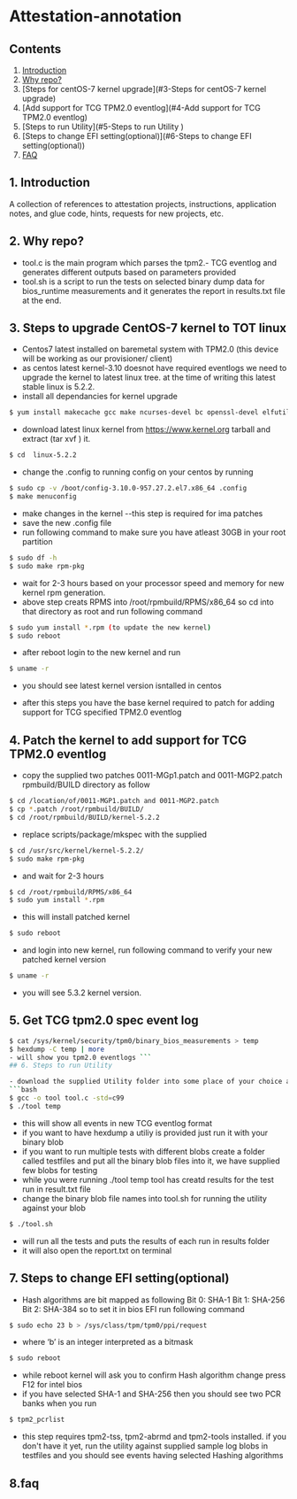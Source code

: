 # Attestation-annotation

## Contents
1. [Introduction](#1-introduction)
2. [Why repo?](#2-why-repo)
3. [Steps for centOS-7  kernel upgrade](#3-Steps for centOS-7 kernel upgrade)
4. [Add support for TCG TPM2.0 eventlog](#4-Add support for TCG TPM2.0 eventlog)
5. [Steps to run Utility](#5-Steps to run Utility )
6. [Steps to change EFI setting(optional)](#6-Steps to change EFI setting(optional))
7. [FAQ](#7-faq)


## 1. Introduction
  A collection of references to attestation projects, instructions, application notes, and glue code, hints, requests for new projects, etc.
## 2. Why repo?
- tool.c is the main program which parses the tpm2.- TCG eventlog and generates different outputs based on parameters provided
- tool.sh is a script to run the tests on selected binary dump data for bios_runtime measurements and it generates the report in results.txt file at the end. 

## 3. Steps to upgrade CentOS-7 kernel to TOT linux
- Centos7 latest installed on baremetal system with TPM2.0 (this device will be working as our provisioner/ client) 
- as centos latest kernel-3.10 doesnot have required eventlogs we need to upgrade the kernel to latest linux tree. at the time of writing this latest stable linux is 5.2.2. 
- install all dependancies for kernel upgrade
```bash
$ yum install makecache gcc make ncurses-devel bc openssl-devel elfutils-libelf-devel rpm-build 
```
- download latest linux kernel from https://www.kernel.org tarball and extract (tar xvf ) it. 
```bash 
$ cd  linux-5.2.2
```
- change the .config to running config on your centos by running  
```bash 
$ sudo cp -v /boot/config-3.10.0-957.27.2.el7.x86_64 .config
$ make menuconfig 
```
- make changes in the kernel --this step is required for ima patches
- save the new .config file 
- run following command to make sure you have atleast 30GB in your root partition
```bash
$ sudo df -h 
$ sudo make rpm-pkg
```
- wait for 2-3 hours based on your processor speed and memory for new kernel rpm generation.
- above step creats RPMS into /root/rpmbuild/RPMS/x86_64 so cd into that directory as root and run following command 
```bash
$ sudo yum install *.rpm (to update the new kernel) 
$ sudo reboot
```
- after reboot login to the new kernel and run  
```bash 
$ uname -r 
``` 
- you should see latest kernel version isntalled in centos 

- after this steps you have the base kernel required to patch for adding support for TCG specified TPM2.0 eventlog

## 4. Patch the kernel to add support for TCG TPM2.0 eventlog 
- copy the supplied two patches 0011-MGp1.patch and 0011-MGP2.patch rpmbuild/BUILD directory as follow 
```bash
$ cd /location/of/0011-MGP1.patch and 0011-MGP2.patch
$ cp *.patch /root/rpmbuild/BUILD/ 
$ cd /root/rpmbuild/BUILD/kernel-5.2.2 
```
- replace scripts/package/mkspec with the supplied
```bash
$ cd /usr/src/kernel/kernel-5.2.2/
$ sudo make rpm-pkg 
```
- and wait for 2-3 hours 
```bash 
$ cd /root/rpmbuild/RPMS/x86_64
$ sudo yum install *.rpm
```
- this will install patched kernel
```bash
$ sudo reboot 
```
- and login into new kernel, run following command to verify your new patched kernel version
```bash 
$ uname -r 
```
- you will see 5.3.2 kernel version.

## 5. Get TCG tpm2.0 spec event log
```bash  
$ cat /sys/kernel/security/tpm0/binary_bios_measurements > temp 
$ hexdump -C temp | more 
- will show you tpm2.0 eventlogs ```
## 6. Steps to run Utility 

- download the supplied Utility folder into some place of your choice and copy temp into it 
```bash 
$ gcc -o tool tool.c -std=c99
$ ./tool temp
```
- this will show all events in new TCG eventlog format 
- if you want to have hexdump a utiliy is provided just run it with your binary blob
- if you want to run multiple tests with different blobs create a folder called testfiles and put all the binary blob files into it, we have supplied few blobs for testing
- while you were running ./tool temp tool has creatd results for the test run in result.txt file
- change the binary blob file names into tool.sh for running the utility against your blob
```bash 
$ ./tool.sh 
```
- will run all the tests and puts the results of each run in results folder 
- it will also open the report.txt on terminal 

## 7. Steps to change EFI setting(optional)

- Hash algorithms are bit mapped as following 
  Bit 0: SHA-1
  Bit 1: SHA-256 
  Bit 2: SHA-384 
so to set it in bios EFI run following command
```bash
$ sudo echo 23 b > /sys/class/tpm/tpm0/ppi/request 
```
- where ‘b’ is an integer interpreted as a bitmask 
```bash 
$ sudo reboot 
```
- while reboot kernel will ask you to confirm Hash algorithm change press F12 for intel bios 
- if you have selected SHA-1 and SHA-256 then you should see two PCR banks when you run 
```bash
$ tpm2_pcrlist
```
- this step requires tpm2-tss, tpm2-abrmd and tpm2-tools installed. if you don't have it yet, run the utility against supplied sample log blobs in testfiles and you should see events having selected Hashing algorithms
## 8.faq
